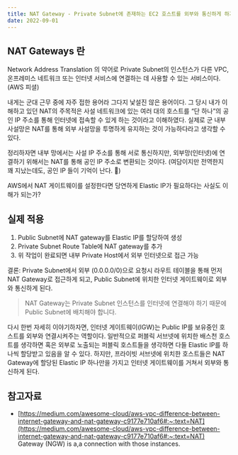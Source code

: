 ```yaml
---
title: NAT Gateway - Private Subnet에 존재하는 EC2 호스트를 외부와 통신하게 하기
date: 2022-09-01
---
```


## NAT Gateways 란

Network Address Translation 의 약어로 Private Subnet의 인스턴스가 다른 VPC, 온프레미스 네트워크 또는 인터넷 서비스에 연결하는 데 사용할 수 있는 서비스이다. (AWS 피셜)

내게는 군대 근무 중에 자주 접한 용어라 그다지 낯설진 않은 용어이다. 그 당시 내가 이해하고 있던 NAT의 주목적은 사설 네트워크에 있는 여러 대의 호스트를 “단 하나”의 공인 IP 주소를 통해 인터넷에 접속할 수 있게 하는 것이라고 이해하였다. 실제로 군 내부 사설망은 NAT를 통해 외부 사설망을 투명하게 유지하는 것이 가능하다라고 생각할 수 있다.

정리하자면 내부 망에서는 사설 IP 주소를 통해 서로 통신하지만, 외부망(인터넷)에 연결하기 위해서는 NAT를 통해 공인 IP 주소로 변환되는 것이다. (여담이지만 전역한지 꽤 지났는데도, 공인 IP 들이 기억이 난다. 🥲)

AWS에서 NAT 게이트웨이를 설정한다면 당연하게 Elastic IP가 필요하다는 사실도 이해가 되는가?

## 실제 적용

1.  Public Subnet에 NAT gateway를 Elastic IP를 할당하여 생성
2.  Private Subnet Route Table에 NAT gateway를 추가
3.  위 작업이 완료되면 내부 Private Host에서 외부 인터넷으로 접근 가능

결론: Private Subnet에서 외부 (0.0.0.0/0)으로 요청시 라우트 테이블을 통해 먼저 NAT Gateway로 접근하게 되고, Public Subnet에 위치한 인터넷 게이트웨이로 외부와 통신하게 된다.

> NAT Gateway는 Private Subnet 인스턴스를 인터넷에 연결해야 하기 때문에 Public Subnet에 배치해야 합니다.

다시 한번 자세히 이야기하자면, 인터넷 게이트웨이(IGW)는 Public IP를 보유중인 호스트를 외부와 연결시켜주는 역할이다. 일반적으로 퍼블릭 서브넷에 위치한 배스천 호스트를 생각하면 혹은 외부로 노출되는 퍼블릭 호스트들을 생각하면 다들 Elastic IP를 하나씩 할당받고 있음을 알 수 있다. 하지만, 프라이빗 서브넷에 위치한 호스트들은 NAT Gateway에 할당된 Elastic IP 하나만을 가지고 인터넷 게이트웨이를 거쳐서 외부와 통신하게 된다.

## 참고자료

- [](<https://medium.com/awesome-cloud/aws-vpc-difference-between-internet-gateway-and-nat-gateway-c9177e710af6#:~:text=NAT%20Gateway%20(NGW)%20is%20a,a%20connection%20with%20those%20instances>)[https://medium.com/awesome-cloud/aws-vpc-difference-between-internet-gateway-and-nat-gateway-c9177e710af6#:~:text=NAT](https://medium.com/awesome-cloud/aws-vpc-difference-between-internet-gateway-and-nat-gateway-c9177e710af6#:~:text=NAT) Gateway (NGW) is a,a connection with those instances.
